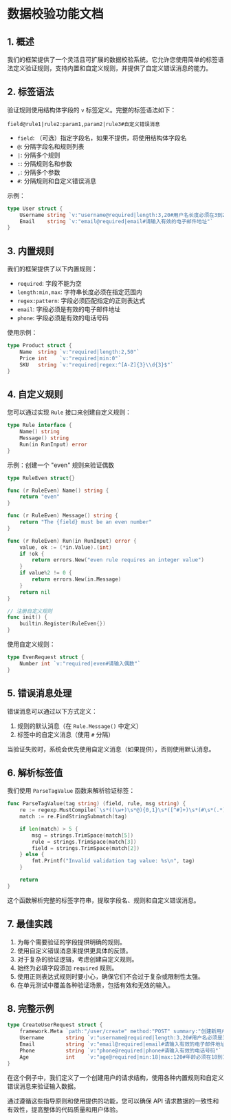 # 数据校验功能文档

## 1. 概述

我们的框架提供了一个灵活且可扩展的数据校验系统。它允许您使用简单的标签语法定义验证规则，支持内置和自定义规则，并提供了自定义错误消息的能力。

## 2. 标签语法

验证规则使用结构体字段的 `v` 标签定义。完整的标签语法如下：

```
field@rule1|rule2:param1,param2|rule3#自定义错误消息
```

- `field`: （可选）指定字段名，如果不提供，将使用结构体字段名
- `@`: 分隔字段名和规则列表
- `|`: 分隔多个规则
- `:`: 分隔规则名和参数
- `,`: 分隔多个参数
- `#`: 分隔规则和自定义错误消息

示例：
```go
type User struct {
    Username string `v:"username@required|length:3,20#用户名长度必须在3到20个字符之间"`
    Email    string `v:"email@required|email#请输入有效的电子邮件地址"`
}
```

## 3. 内置规则

我们的框架提供了以下内置规则：

- `required`: 字段不能为空
- `length:min,max`: 字符串长度必须在指定范围内
- `regex:pattern`: 字段必须匹配指定的正则表达式
- `email`: 字段必须是有效的电子邮件地址
- `phone`: 字段必须是有效的电话号码

使用示例：

```go
type Product struct {
    Name  string `v:"required|length:2,50"`
    Price int    `v:"required|min:0"`
    SKU   string `v:"required|regex:^[A-Z]{3}\\d{3}$"`
}
```

## 4. 自定义规则

您可以通过实现 `Rule` 接口来创建自定义规则：

```go
type Rule interface {
    Name() string
    Message() string
    Run(in RunInput) error
}
```

示例：创建一个 "even" 规则来验证偶数

```go
type RuleEven struct{}

func (r RuleEven) Name() string {
    return "even"
}

func (r RuleEven) Message() string {
    return "The {field} must be an even number"
}

func (r RuleEven) Run(in RunInput) error {
    value, ok := (*in.Value).(int)
    if !ok {
        return errors.New("even rule requires an integer value")
    }
    if value%2 != 0 {
        return errors.New(in.Message)
    }
    return nil
}

// 注册自定义规则
func init() {
    builtin.Register(RuleEven{})
}
```

使用自定义规则：

```go
type EvenRequest struct {
    Number int `v:"required|even#请输入偶数"`
}
```

## 5. 错误消息处理

错误消息可以通过以下方式定义：

1. 规则的默认消息（在 `Rule.Message()` 中定义）
2. 标签中的自定义消息（使用 `#` 分隔）

当验证失败时，系统会优先使用自定义消息（如果提供），否则使用默认消息。

## 6. 解析标签值

我们使用 `ParseTagValue` 函数来解析验证标签：

```go
func ParseTagValue(tag string) (field, rule, msg string) {
    re := regexp.MustCompile(`\s*((\w+)\s*@){0,1}\s*([^#]+)\s*(#\s*(.*)){0,1}\s*`)
    match := re.FindStringSubmatch(tag)

    if len(match) > 5 {
        msg = strings.TrimSpace(match[5])
        rule = strings.TrimSpace(match[3])
        field = strings.TrimSpace(match[2])
    } else {
        fmt.Printf("Invalid validation tag value: %s\n", tag)
    }

    return
}
```

这个函数解析完整的标签字符串，提取字段名、规则和自定义错误消息。

## 7. 最佳实践

1. 为每个需要验证的字段提供明确的规则。
2. 使用自定义错误消息来提供更具体的反馈。
3. 对于复杂的验证逻辑，考虑创建自定义规则。
4. 始终为必填字段添加 `required` 规则。
5. 使用正则表达式规则时要小心，确保它们不会过于复杂或限制性太强。
6. 在单元测试中覆盖各种验证场景，包括有效和无效的输入。

## 8. 完整示例

```go
type CreateUserRequest struct {
    framework.Meta `path:"/user/create" method:"POST" summary:"创建新用户" tags:"用户管理"`
    Username       string `v:"username@required|length:3,20#用户名必须是3-20个字符"`
    Email          string `v:"email@required|email#请输入有效的电子邮件地址"`
    Phone          string `v:"phone@required|phone#请输入有效的电话号码"`
    Age            int    `v:"age@required|min:18|max:120#年龄必须在18到120岁之间"`
}
```

在这个例子中，我们定义了一个创建用户的请求结构，使用各种内置规则和自定义错误消息来验证输入数据。

通过遵循这些指导原则和使用提供的功能，您可以确保 API 请求数据的一致性和有效性，提高整体的代码质量和用户体验。
